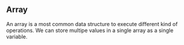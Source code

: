 ## Array
An array is a most common data structure to execute different kind of operations. We can store multipe values in a single array as a single variable. 
